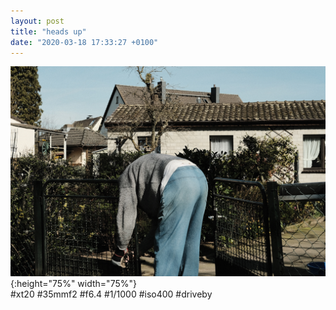 ```yaml
---
layout: post
title: "heads up"
date: "2020-03-18 17:33:27 +0100"
---
```


![covid_003](/photos/covid_003.jpg){:height="75%" width="75%"} <br>
#xt20 #35mmf2 #f6.4 #1/1000 #iso400 #driveby
